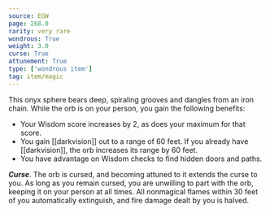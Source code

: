 ```yaml
---
source: EGW
page: 268.0
rarity: very rare
wondrous: True
weight: 3.0
curse: True
attunement: True
type: ['wondrous item']
tag: item/magic
---
```


This onyx sphere bears deep, spiraling grooves and dangles from an iron chain. While the orb is on your person, you gain the following benefits:

- Your Wisdom score increases by 2, as does your maximum for that score.
- You gain [[darkvision]] out to a range of 60 feet. If you already have [[darkvision]], the orb increases its range by 60 feet.
- You have advantage on Wisdom checks to find hidden doors and paths.

**_Curse_**. The orb is cursed, and becoming attuned to it extends the curse to you. As long as you remain cursed, you are unwilling to part with the orb, keeping it on your person at all times. All nonmagical flames within 30 feet of you automatically extinguish, and fire damage dealt by you is halved.


